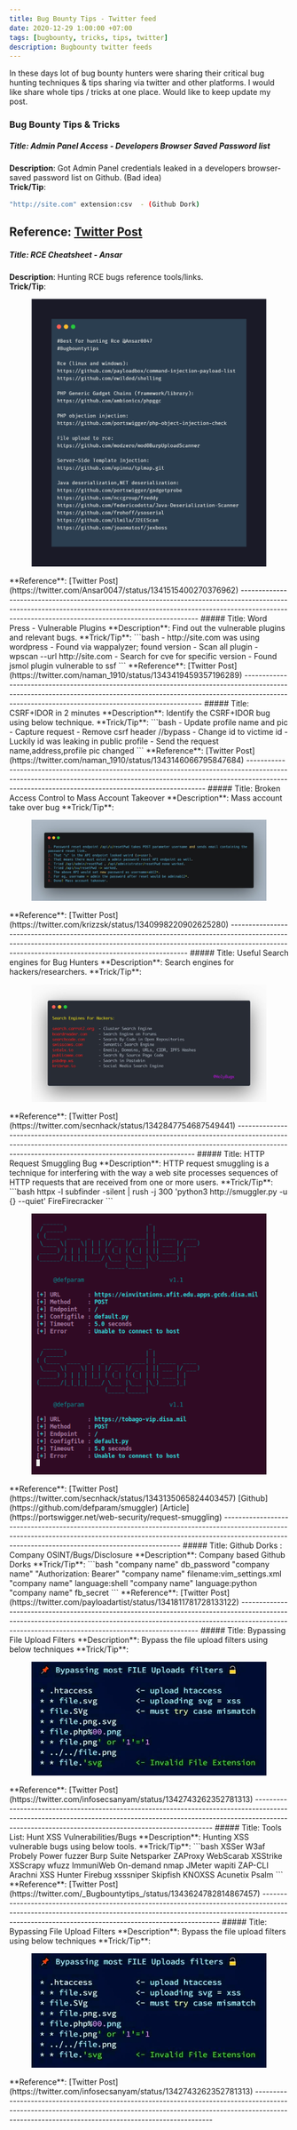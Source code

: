 ```yaml
---
title: Bug Bounty Tips - Twitter feed
date: 2020-12-29 1:00:00 +07:00
tags: [bugbounty, tricks, tips, twitter]
description: Bugbounty twitter feeds
---
```


 In these days lot of bug bounty hunters were sharing their critical bug hunting techniques & tips sharing via twitter and other platforms. I would like share whole tips / tricks at one place. Would  like to keep  update my post.

### Bug Bounty Tips  & Tricks

##### Title: Admin Panel Access - Developers Browser Saved Password list
**Description**: Got Admin Panel credentials leaked in a developers browser-saved password list on Github. (Bad idea)  
**Trick/Tip**:
```bash
"http://site.com" extension:csv  - (Github Dork)
```  
**Reference**: [Twitter Post](https://twitter.com/IfrahIman_/status/1342833548059955202)  
------------------------------------------------------------------------------------------------------------------------------------------------------------------------------------------------------------------------------
##### Title: RCE Cheatsheet - Ansar
**Description**: Hunting RCE bugs reference tools/links.  
**Trick/Tip**:
<figure>
<img src="1.png" alt="Bug Bounty RCE Tips">
</figure>  
**Reference**: [Twitter Post](https://twitter.com/Ansar0047/status/1341515400270376962)   
------------------------------------------------------------------------------------------------------------------------------------------------------------------------------------------------------------------------------
##### Title: Word Press - Vulnerable Plugins
**Description**: Find out the vulnerable plugins and relevant bugs.  
**Trick/Tip**:
```bash
- http://site.com was using wordpress
- Found via wappalyzer; found version
- Scan all plugin
- wpscan --url http://site.com
- Search for cve for specific version
- Found jsmol plugin vulnerable to ssf
```  
**Reference**: [Twitter Post](https://twitter.com/naman_1910/status/1343419459357196289)  
------------------------------------------------------------------------------------------------------------------------------------------------------------------------------------------------------------------------------
##### Title: CSRF+IDOR in 2 minutes
**Description**: Identify the CSRF+IDOR bug using below technique.   
**Trick/Tip**:
```bash
- Update profile name and pic
- Capture request
- Remove csrf header //bypass
- Change id to victime  id
- Luckily id was leaking in public profile
- Send the request name,address,profile pic changed
```  
**Reference**: [Twitter Post](https://twitter.com/naman_1910/status/1343146066795847684)  
------------------------------------------------------------------------------------------------------------------------------------------------------------------------------------------------------------------------------
##### Title: Broken Access Control to Mass Account Takeover
**Description**: Mass account take over bug   
**Trick/Tip**:
<figure>
<img src="2.jpeg" alt="Mass Account Takeover">
</figure>  
**Reference**: [Twitter Post](https://twitter.com/krizzsk/status/1340998220902625280)  
------------------------------------------------------------------------------------------------------------------------------------------------------------------------------------------------------------------------------
##### Title: Useful Search engines for Bug Hunters
**Description**: Search engines for hackers/researchers.  
**Trick/Tip**:
<figure>
<img src="3.jpeg" alt="Mass Account Takeover">
</figure>  
**Reference**: [Twitter Post](https://twitter.com/secnhack/status/1342847754687549441)  
------------------------------------------------------------------------------------------------------------------------------------------------------------------------------------------------------------------------------
##### Title: HTTP Request Smuggling Bug
**Description**: HTTP request smuggling is a technique for interfering with the way a web site processes sequences of HTTP requests that are received from one or more users.  
**Trick/Tip**:
```bash
httpx -l subfinder -silent | rush -j 300 'python3 http://smuggler.py -u {} --quiet' FireFirecracker
```  
<figure>
<img src="4.png" alt="Mass Account Takeover">
</figure>  
**Reference**:   
[Twitter Post](https://twitter.com/secnhack/status/1343135065824403457)  
[Github](https://github.com/defparam/smuggler)  
[Article](https://portswigger.net/web-security/request-smuggling)  
------------------------------------------------------------------------------------------------------------------------------------------------------------------------------------------------------------------------------
##### Title: Github Dorks : Company OSINT/Bugs/Disclosure
**Description**: Company based Github Dorks  
**Trick/Tip**:   
```bash
"company name" db_password
"company name" "Authorization: Bearer"
"company name" filename:vim_settings.xml
"company name" language:shell
"company name" language:python
"company name" fb_secret
```  
**Reference**: [Twitter Post](https://twitter.com/payloadartist/status/1341811781728133122)  
------------------------------------------------------------------------------------------------------------------------------------------------------------------------------------------------------------------------------
##### Title:  Bypassing File Upload Filters
**Description**: Bypass the file upload filters using below techniques  
**Trick/Tip**:   
<figure>
<img src="5.jpeg" alt="Bypass file upload filters">
</figure>   
**Reference**: [Twitter Post](https://twitter.com/infosecsanyam/status/1342743262352781313)
------------------------------------------------------------------------------------------------------------------------------------------------------------------------------------------------------------------------------
##### Title:  Tools List: Hunt XSS Vulnerabilities/Bugs  
**Description**: Hunting XSS vulnerable bugs using below tools.   
**Trick/Tip**:   
```bash
XSSer
W3af
Probely
Power fuzzer
Burp Suite
Netsparker
ZAProxy
WebScarab
XSStrike
XSScrapy
wfuzz
ImmuniWeb On-demand
nmap
JMeter
wapiti
ZAP-CLI
Arachni
XSS Hunter
Firebug
xsssniper
Skipfish
KNOXSS
Acunetix
Psalm
```  
**Reference**: [Twitter Post](https://twitter.com/_Bugbountytips_/status/1343624782814867457)  
------------------------------------------------------------------------------------------------------------------------------------------------------------------------------------------------------------------------------
##### Title:  Bypassing File Upload Filters
**Description**: Bypass the file upload filters using below techniques  
**Trick/Tip**:   
<figure>
<img src="5.jpeg" alt="Bypass file upload filters">
</figure>   
**Reference**: [Twitter Post](https://twitter.com/infosecsanyam/status/1342743262352781313)
------------------------------------------------------------------------------------------------------------------------------------------------------------------------------------------------------------------------------
